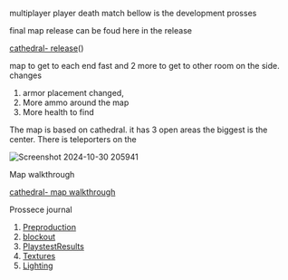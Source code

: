 multiplayer player death match
bellow is the development prosses

final map release can be foud here in the release

[cathedral- release](https://github.com/Triplethreat36/cathedral-/releases/tag/v1.0.0)()

map  to get to each end fast and 2 more to get to other room on the side.
changes 
1. armor placement changed,
2. More ammo around the map
3.  More health to find

The map is based on cathedral. it has 3 open areas the biggest is the center. There is teleporters on the 

![Screenshot 2024-10-30 205941](https://github.com/user-attachments/assets/a3e53cf8-9fcc-4f23-8681-12b35cf47b44)


Map walkthrough

[cathedral- map walkthrough](https://www.youtube.com/watch?v=YUQjebNbYy0)

Prossece journal
1. [Preproduction](https://github.com/Triplethreat36/cathedral-/blob/main/Preproduction)
2. [blockout](blockout.2)
3. [PlaystestResults](playstest)
4. [Textures](Texturing.md)
5. [Lighting](https://github.com/Triplethreat36/cathedral-/blob/main/Lighting.md)

